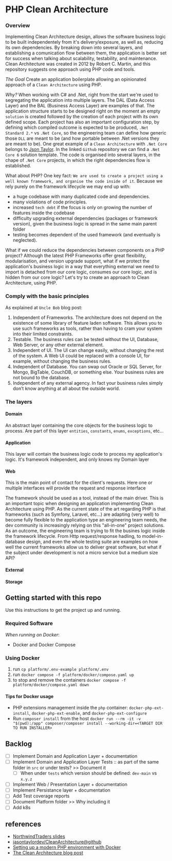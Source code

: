 # PHP Clean Architecture

### Overview
Implementing Clean Architecture design, allows the software business logic to be built independentely from it's delivery/exposure, as well as, reducing its own dependencies. By breaking down into several layers, and establishing a comunication flow between them, the application is better set for success when talking about scalability, testability, and maintenance. Clean Architecture was created in 2012 by Robert C. Martin, and this repository suggests one approach using PHP code and tools.

*The Goal* 
Create an application boilerplate allowing an opinionated approach of a `Clean Architecture` using PHP.

*Why?*
When working with C# and .Net, right from the start we're used to segregating the application into multiple layers. The DAL (Data Access Layer) and the BAL (Business Access Layer) are examples of that. The application structure starts to be designed right on the moment an empty `solution` is created followed by the creation of each project with its own defined scope. Each project has also an important configuration step, by defining which compiled outcome is expected to be produced, `.Net Standard 2.*` vs `.Net Core`, so the engineering team can define how generic those `DLL` are meant to be (and how portable between .Net versions they are meant to be).
One great example of a `Clean Architecture` with `.Net Core` belongs to [Json Taylor](https://github.com/jasontaylordev/CleanArchitecture). In the linked `Github` repository we can find a `.Net Core 6` solution template. The code is organised into several layers, in the chape of `.Net Core` projects, in which the right dependencies flow is established.

What about PHP? 
One key fact: `We are used to create a project using a well known framework, and organise the code inside of it`. Because we rely purely on the framework lifecycle we may end up with:
- a huge codebase with many duplicated code and dependencies.
- many violations of code principles.
- increased `tech debt` if the focus is only on growing the number of features inside the codebase
- difficulty upgrading external dependencies (packages or framework version), given the business logic is spread in the same main parent folder
- testing becomes dependent of the used framework (and eventually is neglected).

What if we could reduce the dependencies between components on a PHP project? Although the latest PHP Frameworks offer great flexibility, modularisation, and version upgrade support, what if we protect the application's business logic in a way that everything external we need to import is detached from our core logic, consumes our core logic, and is hidden from our core logic?
Let's try to create an approach to Clean Architecture, using PHP.

### Comply with the basic principles
As explained at `Uncle Bob` blog post:

1. Independent of Frameworks. The architecture does not depend on the existence of some library of feature laden software. This allows you to use such frameworks as tools, rather than having to cram your system into their limited constraints.
2. Testable. The business rules can be tested without the UI, Database, Web Server, or any other external element.
3. Independent of UI. The UI can change easily, without changing the rest of the system. A Web UI could be replaced with a console UI, for example, without changing the business rules.
4. Independent of Database. You can swap out Oracle or SQL Server, for Mongo, BigTable, CouchDB, or something else. Your business rules are not bound to the database.
5. Independent of any external agency. In fact your business rules simply don’t know anything at all about the outside world.

### The layers

#### Domain
An abstract layer containing the core objects for the business logic to process. Are part of this layer `entities`, `constants`, `enums`, `exceptions`, etc...

#### Application
This layer will contain the business logic code to process my application's logic.
It's framework independent, and only knows my Domain layer

#### Web
This is the main point of contact for the client's requests.
Here one or multiple interfaces will provide the request and response interface 

The framework should be used as a tool, instead of the main driver. 
This is an important topic when designing an application implementing Clean Architecture using PHP. As the current state of the art regarding PHP is that frameworks (such as Symfony, Laravel, etc...) are adapting (very well) to become fully flexible to the application type an engineering team needs, the dev community is increasingly relying on this "all-in-one" project solutions. As an outcome, the engineering team is trying to fit the busines logic inside the framework lifecycle.
From Http request/response hadling, to model-in-database design, and even the whole testing suite are examples on how well the current frameworks allow us to deliver great software, but what if the subject under development is not a micro service but a medium size API?
#### External

#### Storage


## Getting started with this repo

Use this instructions to get the project up and running.

### Required Software

*When running on Docker*:
- Docker and Docker Compose

### Using Docker

1. run `cp platform/.env-example platform/.env` 
2. run `docker compose -f platform/docker/compose.yaml up`
3. to stop and remove the containers `docker compose -f platform/docker/compose.yaml down`

#### Tips for Docker usage
- PHP extensions management inside the `php` container: `docker-php-ext-install`,  `docker-php-ext-enable`, and  `docker-php-ext-configure`
- Run `composer install` from the host `docker run --rm -it -v "$(pwd):/app" composer/composer install --working-dir=<TARGET DIR TO RUN INSTALLER>`

## Backlog
- [ ] Implement Domain and Application Layer + documentation
- [ ] Implement Domain and Application Layer Tests :: as part of the same folder in `src` or under tests? >> Document it
    - [ ] When under `tests` which version should be defined: `dev-main` vs `x.y.z`
- [ ] Implement Web / Presentation Layer + documentation
- [ ] Implement Persistance layer + documentation
- [ ] Add Test coverage reports
- [ ] Document Platform folder >> Why including it
- [ ] Add k8s

## references
- [NorthwindTraders slides](https://github.com/jasontaylordev/NorthwindTraders/blob/master/Docs/Slides.pdf)
- [jasontaylordev/CleanArchitecture@github](https://github.com/jasontaylordev/CleanArchitecture)
- [Setting up a modern PHP environment with Docker](https://www.sitepoint.com/docker-php-development-environment/)
- [The Clean Architecture blog post](https://blog.cleancoder.com/uncle-bob/2012/08/13/the-clean-architecture.html)
